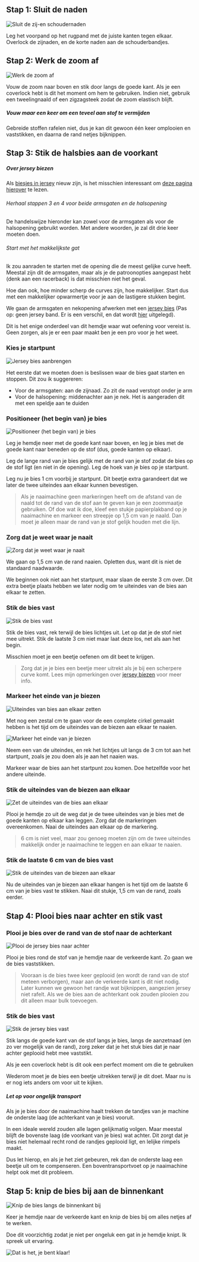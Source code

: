 
## Stap 1: Sluit de naden

![Sluit de zij-en schoudernaden](step01.png)

Leg het voorpand op het rugpand met de juiste kanten tegen elkaar. Overlock de zijnaden, en de korte naden aan de schouderbandjes.

## Stap 2: Werk de zoom af

![Werk de zoom af](step02.png)

Vouw de zoom naar boven en stik door langs de goede kant. Als je een coverlock hebt is dit het moment om hem te gebruiken. Indien niet, gebruik een tweelingnaald of een zigzagsteek zodat de zoom elastisch blijft.

<Note>

##### Vouw maar een keer om een teveel aan stof te vermijden

Gebreide stoffen rafelen niet, dus je kan dit gewoon één keer omplooien en vaststikken, en daarna de rand netjes bijknippen.

</Note>

## Stap 3: Stik de halsbies aan de voorkant

<Note>

##### Over jersey biezen

Als [biesjes in jersey](/en/docs/sewing/knit-binding) nieuw zijn, is het misschien interessant om [deze pagina hierover](/en/docs/sewing/knit-binding) te lezen.

###### Herhaal stappen 3 en 4 voor beide armsgaten en de halsopening

De handelswijze hieronder kan zowel voor de armsgaten als voor de halsopening gebruikt worden. Met andere woorden, je zal dit drie keer moeten doen.

###### Start met het makkelijkste gat

Ik zou aanraden te starten met de opening die de meest gelijke curve heeft. Meestal zijn dit de armsgaten, maar als je de patroonopties aangepast hebt (denk aan een racerback) is dat misschien niet het geval.

Hoe dan ook, hoe minder scherp de curves zijn, hoe makkelijker. Start dus met een makkelijker opwarmertje voor je aan de lastigere stukken begint.

</Note>

We gaan de armsgaten en nekopening afwerken met een [jersey bies](/en/docs/sewing/knit-binding) (Pas op: geen jersey band. Er is een verschil, en dat wordt [hier](/en/docs/sewing/knit-binding) uitgelegd).

<Note>

Dit is het enige onderdeel van dit hemdje waar wat oefening voor vereist is. Geen zorgen, als je er een paar maakt ben je een pro voor je het weet.

</Note>

### Kies je startpunt

![Jersey bies aanbrengen](step03a.png)

Het eerste dat we moeten doen is beslissen waar de bies gaat starten en stoppen. Dit zou ik suggereren:

- Voor de armsgaten: aan de zijnaad. Zo zit de naad verstopt onder je arm
- Voor de halsopening: middenachter aan je nek. Het is aangeraden dit met een speldje aan te duiden

### Positioneer (het begin van) je bies

![Positioneer (het begin van) je bies](step03b.png)

Leg je hemdje neer met de goede kant naar boven, en leg je bies met de goede kant naar beneden op de stof (dus, goede kanten op elkaar).

Leg de lange rand van je bies gelijk met de rand van je stof zodat de bies op de stof ligt (en niet in de opening). Leg de hoek van je bies op je startpunt.

Leg nu je bies 1 cm voorbij je startpunt. Dit beetje extra garandeert dat we later de twee uiteindes aan elkaar kunnen bevestigen.

> Als je naaimachine geen markeringen heeft om de afstand van de naald tot de rand van de stof aan te geven kan je een zoommaatje gebruiken. Of doe wat ik doe, kleef een stukje papierplakband op je naaimachine en markeer een streepje op 1,5 cm van je naald. Dan moet je alleen maar de rand van je stof gelijk houden met die lijn.

### Zorg dat je weet waar je naait

![Zorg dat je weet waar je naait](step03c.png)

We gaan op 1,5 cm van de rand naaien. Opletten dus, want dit is niet de standaard naadwaarde.

We beginnen ook niet aan het startpunt, maar slaan de eerste 3 cm over. Dit extra beetje plaats hebben we later nodig om te uiteindes van de bies aan elkaar te zetten.

### Stik de bies vast

![Stik de bies vast](step03d.png)

Stik de bies vast, rek terwijl de bies lichtjes uit. Let op dat je de stof niet mee uitrekt. Stik de laatste 3 cm niet maar laat deze los, net als aan het begin.

Misschien moet je een beetje oefenen om dit beet te krijgen.

> Zorg dat je je bies een beetje meer uitrekt als je bij een scherpere curve komt. Lees mijn opmerkingen over [jersey biezen](/en/docs/sewing/knit-binding) voor meer info.

### Markeer het einde van je biezen

![Uiteindes van bies aan elkaar zetten](step03e.png)

Met nog een zestal cm te gaan voor de een complete cirkel gemaakt hebben is het tijd om de uiteindes van de biezen aan elkaar te naaien.

![Markeer het einde van je biezen](step03f.png)

Neem een van de uiteindes, en rek het lichtjes uit langs de 3 cm tot aan het startpunt, zoals je zou doen als je aan het naaien was.

Markeer waar de bies aan het startpunt zou komen. Doe hetzelfde voor het andere uiteinde.

### Stik de uiteindes van de biezen aan elkaar

![Zet de uiteindes van de bies aan elkaar](step03g.png)

Plooi je hemdje zo uit de weg dat je de twee uiteindes van je bies met de goede kanten op elkaar kan leggen. Zorg dat de markeringen overeenkomen. Naai de uiteindes aan elkaar op de markering.

> 6 cm is niet veel, maar zou genoeg moeten zijn om de twee uiteindes makkelijk onder je naaimachine te leggen en aan elkaar te naaien.

### Stik de laatste 6 cm van de bies vast

![Stik de uiteindes van de biezen aan elkaar](step03h.png)

Nu de uiteindes van je biezen aan elkaar hangen is het tijd om de laatste 6 cm van je bies vast te stikken. Naai dit stukje, 1,5 cm van de rand, zoals eerder.

## Stap 4: Plooi bies naar achter en stik vast

### Plooi je bies over de rand van de stof naar de achterkant

![Plooi de jersey bies naar achter](step04a.png)

Plooi je bies rond de stof van je hemdje naar de verkeerde kant. Zo gaan we de bies vaststikken.

> Vooraan is de bies twee keer geplooid (en wordt de rand van de stof meteen verborgen), maar aan de verkeerde kant is dit niet nodig. Later kunnen we gewoon het randje wat bijknippen, aangezien jersey niet rafelt. Als we de bies aan de achterkant ook zouden plooien zou dit alleen maar bulk toevoegen.

### Stik de bies vast

![Stik de jersey bies vast](step04b.png)

Stik langs de goede kant van de stof langs je bies, langs de aanzetnaad (en zo ver mogelijk van de rand), zorg zeker dat je het stuk bies dat je naar achter geplooid hebt mee vaststikt.

<Note>

Als je een coverlock hebt is dit ook een perfect moment om die te gebruiken

</Note>

Wederom moet je de bies een beetje uitrekken terwijl je dit doet. Maar nu is er nog iets anders om voor uit te kijken.

<Note>

##### Let op voor ongelijk transport

Als je je bies door de naaimachine haalt trekken de tandjes van je machine de onderste laag (de achterkant van je bies) vooruit.

In een ideale wereld zouden alle lagen gelijkmatig volgen. Maar meestal blijft de bovenste laag (de voorkant van je bies) wat achter. Dit zorgt dat je bies niet helemaal recht rond de randjes geplooid ligt, en lelijke rimpels maakt.

Dus let hierop, en als je het ziet gebeuren, rek dan de onderste laag een beetje uit om te compenseren. Een boventransportvoet op je naaimachine helpt ook met dit probleem.

</Note>

## Stap 5: knip de bies bij aan de binnenkant

![Knip de bies langs de binnenkant bij](step05.png)

Keer je hemdje naar de verkeerde kant en knip de bies bij om alles netjes af te werken.

<Note>

Doe dit voorzichtig zodat je niet per ongeluk een gat in je hemdje knipt. Ik spreek uit ervaring.

</Note>

![Dat is het, je bent klaar!](finished.gif)